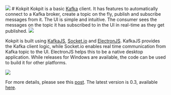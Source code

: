 <img src="https://raw.githubusercontent.com/daneshzaki/kokpit/main/images/icon.png" />
# Kokpit
Kokpit is a basic <a href="https://kafka.apache.org/">Kafka</a> client. It has features to automatically connect to a Kafka broker, create a topic on the fly, publish and subscribe messages from it. The UI is simple and intuitive. The consumer sees the messages on the topic it has subscribed to in the UI in real-time as they get published. 

<img src = "https://raw.githubusercontent.com/daneshzaki/kokpit/main/images/screenshot.png" />

Kokpit is built using <a href="https://kafka.js.org/">KafkaJS</a>, <a href="https://socket.io/">Socket.io</a> and <a href="http://electronjs.org/">ElectronJS</a>. KafkaJS provides the Kafka client logic, while Socket.io enables real time communication from Kafka topic to the UI. ElectronJS helps this to be a native desktop application. While releases for Windows are available, the code can be used to build it for other platforms.

<img src = "https://raw.githubusercontent.com/daneshzaki/kokpit/main/images/kokpitflow.png" />

For more details, please see this <a href="https://dzone.com/articles/building-a-simple-kafka-client-for-the-web-and-des">post</a>. The latest version is 0.3, available <a href="https://github.com/daneshzaki/kokpit/releases/tag/v0.3">here</a>.




